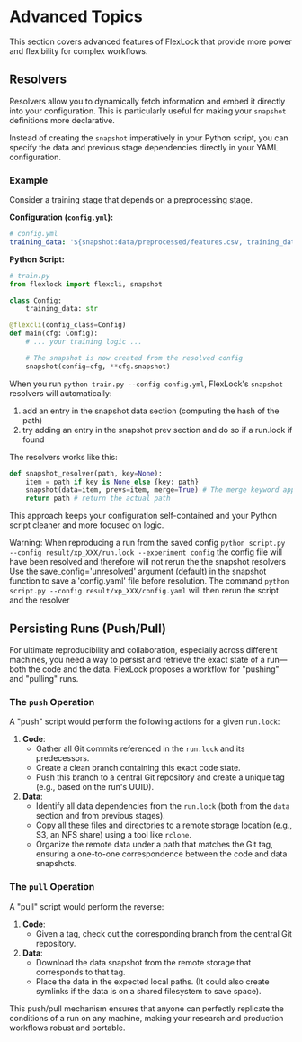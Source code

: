 # Advanced Topics

This section covers advanced features of FlexLock that provide more power and flexibility for complex workflows.

## Resolvers

Resolvers allow you to dynamically fetch information and embed it directly into your configuration. This is particularly useful for making your `snapshot` definitions more declarative.

Instead of creating the `snapshot` imperatively in your Python script, you can specify the data and previous stage dependencies directly in your YAML configuration.

### Example

Consider a training stage that depends on a preprocessing stage.

**Configuration (`config.yml`):**

```yaml
# config.yml
training_data: '${snapshot:data/preprocessed/features.csv, training_data}'
```

**Python Script:**

```python
# train.py
from flexlock import flexcli, snapshot

class Config:
    training_data: str

@flexcli(config_class=Config)
def main(cfg: Config):
    # ... your training logic ...

    # The snapshot is now created from the resolved config
    snapshot(config=cfg, **cfg.snapshot)
```

When you run `python train.py --config config.yml`, FlexLock's `snapshot` resolvers will automatically:
1.  add an entry in the snapshot data section (computing the hash of the path)
2.  try adding an entry in the snapshot prev section and do so if a run.lock if found

The resolvers works like this:
```python
def snapshot_resolver(path, key=None):
    item = path if key is None else {key: path}
    snapshot(data=item, prevs=item, merge=True) # The merge keyword append to the run.lock 
    return path # return the actual path
```

This approach keeps your configuration self-contained and your Python script cleaner and more focused on logic.

Warning: When reproducing a run from the saved config `python script.py --config result/xp_XXX/run.lock --experiment config` the config file will have been resolved and therefore will not rerun the the snapshot resolvers
Use the save_config='unresolved' argument (default) in the snapshot function to save a 'config.yaml' file before resolution.
The command `python script.py --config result/xp_XXX/config.yaml` will then rerun the script and the resolver

## Persisting Runs (Push/Pull)

For ultimate reproducibility and collaboration, especially across different machines, you need a way to persist and retrieve the exact state of a run—both the code and the data. FlexLock proposes a workflow for "pushing" and "pulling" runs.

### The `push` Operation

A "push" script would perform the following actions for a given `run.lock`:
1.  **Code**:
    -   Gather all Git commits referenced in the `run.lock` and its predecessors.
    -   Create a clean branch containing this exact code state.
    -   Push this branch to a central Git repository and create a unique tag (e.g., based on the run's UUID).
2.  **Data**:
    -   Identify all data dependencies from the `run.lock` (both from the `data` section and from previous stages).
    -   Copy all these files and directories to a remote storage location (e.g., S3, an NFS share) using a tool like `rclone`.
    -   Organize the remote data under a path that matches the Git tag, ensuring a one-to-one correspondence between the code and data snapshots.

### The `pull` Operation

A "pull" script would perform the reverse:
1.  **Code**:
    -   Given a tag, check out the corresponding branch from the central Git repository.
2.  **Data**:
    -   Download the data snapshot from the remote storage that corresponds to that tag.
    -   Place the data in the expected local paths. (It could also create symlinks if the data is on a shared filesystem to save space).

This push/pull mechanism ensures that anyone can perfectly replicate the conditions of a run on any machine, making your research and production workflows robust and portable.
